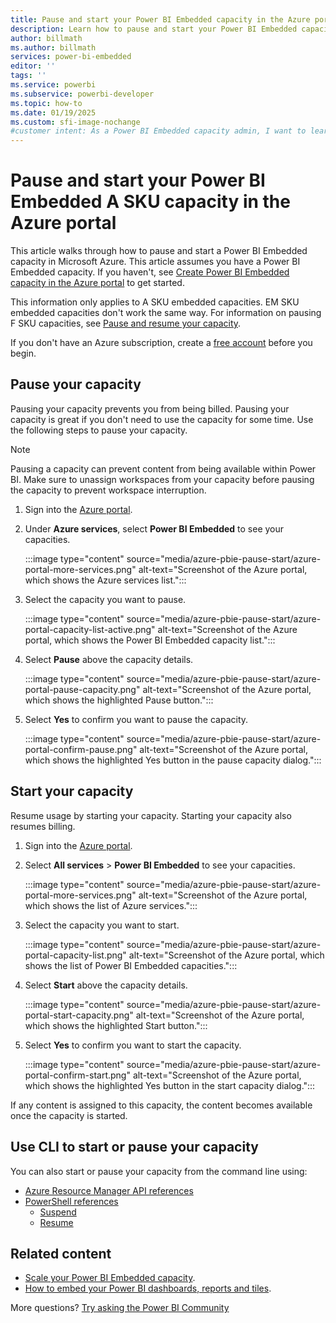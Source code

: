 ```yaml
---
title: Pause and start your Power BI Embedded capacity in the Azure portal
description: Learn how to pause and start your Power BI Embedded capacity in the Microsoft Azure portal to pause billing when the capacity isn't needed.
author: billmath
ms.author: billmath
services: power-bi-embedded
editor: ''
tags: ''
ms.service: powerbi
ms.subservice: powerbi-developer
ms.topic: how-to
ms.date: 01/19/2025
ms.custom: sfi-image-nochange
#customer intent: As a Power BI Embedded capacity admin, I want to learn how to pause and start my capacity in the Azure portal to prevent billing when the capacity isn't needed.
---
```


# Pause and start your Power BI Embedded A SKU capacity in the Azure portal

This article walks through how to pause and start a Power BI Embedded capacity in Microsoft Azure. This article assumes you have a Power BI Embedded capacity. If you haven't, see [Create Power BI Embedded capacity in the Azure portal](azure-pbie-create-capacity.md) to get started.

This information only applies to A SKU embedded capacities. EM SKU embedded capacities don't work the same way. For information on pausing F SKU capacities, see [Pause and resume your capacity](/fabric/enterprise/pause-resume).

If you don't have an Azure subscription, create a [free account](https://azure.microsoft.com/pricing/purchase-options/azure-account?cid=msft_learn) before you begin.

## Pause your capacity

Pausing your capacity prevents you from being billed. Pausing your capacity is great if you don't need to use the capacity for some time. Use the following steps to pause your capacity.

> [!NOTE]
> Pausing a capacity can prevent content from being available within Power BI. Make sure to unassign workspaces from your capacity before pausing the capacity to prevent workspace interruption.

1. Sign into the [Azure portal](https://portal.azure.com/).

2. Under **Azure services**, select **Power BI Embedded** to see your capacities.

    :::image type="content" source="media/azure-pbie-pause-start/azure-portal-more-services.png" alt-text="Screenshot of the Azure portal, which shows the Azure services list.":::

3. Select the capacity you want to pause.

    :::image type="content" source="media/azure-pbie-pause-start/azure-portal-capacity-list-active.png" alt-text="Screenshot of the Azure portal, which shows the Power BI Embedded capacity list.":::

4. Select **Pause** above the capacity details.

    :::image type="content" source="media/azure-pbie-pause-start/azure-portal-pause-capacity.png" alt-text="Screenshot of the Azure portal, which shows the highlighted Pause button.":::

5. Select **Yes** to confirm you want to pause the capacity.

    :::image type="content" source="media/azure-pbie-pause-start/azure-portal-confirm-pause.png" alt-text="Screenshot of the Azure portal, which shows the highlighted Yes button in the pause capacity dialog.":::

## Start your capacity

Resume usage by starting your capacity. Starting your capacity also resumes billing.

1. Sign into the [Azure portal](https://portal.azure.com/).

2. Select **All services** > **Power BI Embedded** to see your capacities.

    :::image type="content" source="media/azure-pbie-pause-start/azure-portal-more-services.png" alt-text="Screenshot of the Azure portal, which shows the list of Azure services.":::

3. Select the capacity you want to start.

    :::image type="content" source="media/azure-pbie-pause-start/azure-portal-capacity-list.png" alt-text="Screenshot of the Azure portal, which shows the list of Power BI Embedded capacities.":::

4. Select **Start** above the capacity details.

    :::image type="content" source="media/azure-pbie-pause-start/azure-portal-start-capacity.png" alt-text="Screenshot of the Azure portal, which shows the highlighted Start button.":::

5. Select **Yes** to confirm you want to start the capacity.

    :::image type="content" source="media/azure-pbie-pause-start/azure-portal-confirm-start.png" alt-text="Screenshot of the Azure portal, which shows the highlighted Yes button in the start capacity dialog.":::

If any content is assigned to this capacity, the content becomes available once the capacity is started.

## Use CLI to start or pause your capacity

You can also start or pause your capacity from the command line using:

* [Azure Resource Manager API references](/rest/api/power-bi-embedded/capacities)
* [PowerShell references](/powershell/module/az.powerbiembedded)
  * [Suspend](/powershell/module/az.powerbiembedded/suspend-azpowerbiembeddedcapacity)
  * [Resume](/powershell/module/az.powerbiembedded/resume-azpowerbiembeddedcapacity)

## Related content

* [Scale your Power BI Embedded capacity](azure-pbie-scale-capacity.md).
* [How to embed your Power BI dashboards, reports and tiles](https://powerbi.microsoft.com/documentation/powerbi-developer-embedding-content/).

More questions? [Try asking the Power BI Community](https://community.powerbi.com/)
